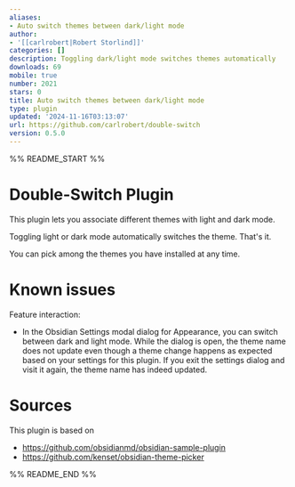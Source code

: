 ```yaml
---
aliases:
- Auto switch themes between dark/light mode
author:
- '[[carlrobert|Robert Storlind]]'
categories: []
description: Toggling dark/light mode switches themes automatically
downloads: 69
mobile: true
number: 2021
stars: 0
title: Auto switch themes between dark/light mode
type: plugin
updated: '2024-11-16T03:13:07'
url: https://github.com/carlrobert/double-switch
version: 0.5.0
---
```


%% README_START %%

# Double-Switch Plugin

This plugin lets you associate different themes with light and dark mode.

Toggling light or dark mode automatically switches the theme. That's it.

You can pick among the themes you have installed at any time.

# Known issues
Feature interaction:
- In the Obsidian Settings modal dialog for Appearance, you can switch between dark and light mode. While the dialog is open, the theme name does not update even though a theme change happens as expected based on your settings for this plugin. If you exit the settings dialog and visit it again, the theme name has indeed updated.

# Sources
This plugin is based on
- https://github.com/obsidianmd/obsidian-sample-plugin
- https://github.com/kenset/obsidian-theme-picker


%% README_END %%
